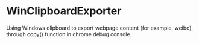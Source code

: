 # WinClipboardExporter
Using Windows clipboard to export webpage content (for example, weibo), through copy() function in chrome debug console. 

